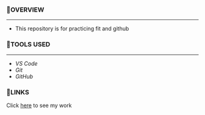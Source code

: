 ### 🎯**OVERVIEW**
---
- This repository is for practicing fit and github

### 🔨**TOOLS USED**
---
- *VS Code*
- *Git*
- *GitHub*

### 🔗**LINKS**
  Click [here](https://github.com/Dee-elugs/prac/new/main?filename=README.md) to see my work

